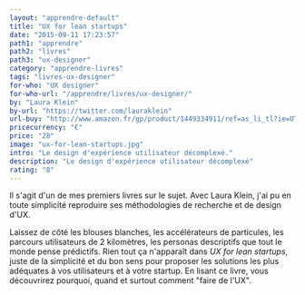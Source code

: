 ```yaml
---
layout: "apprendre-default"
title: "UX for lean startups"
date: "2015-09-11 17:23:57"
path1: "apprendre"
path2: "livres"
path3: "ux-designer"
category: "apprendre-livres"
tags: "livres-ux-designer"
for-who: "UX designer"
for-who-url: "/apprendre/livres/ux-designer/"
by: "Laura Klein"
by-url: "https://twitter.com/lauraklein"
url-buy: "http://www.amazon.fr/gp/product/1449334911/ref=as_li_tl?ie=UTF8&camp=1642&creative=6746&creativeASIN=1449334911&linkCode=as2&tag=mdw-21"
pricecurrency: "€"
price: "28"
image: "ux-for-lean-startups.jpg"
intro: "Le design d'expérience utilisateur décomplexé."
description: "Le design d'expérience utilisateur décomplexé"
rating: "8"
---
```


Il s'agit d'un de mes premiers livres sur le sujet. Avec Laura Klein, j'ai pu en toute simplicité reproduire ses méthodologies de recherche et de design d'UX.

Laissez de côté les blouses blanches, les accélérateurs de particules, les parcours utilisateurs de 2 kilomètres, les personas descriptifs que tout le monde pense prédictifs. Rien tout ça n'apparaît dans *UX for lean startups*, juste de la simplicité et du bon sens pour proposer les solutions les plus adéquates à vos utilisateurs et à votre startup. En lisant ce livre, vous découvrirez pourquoi, quand et surtout comment "faire de l'UX".
